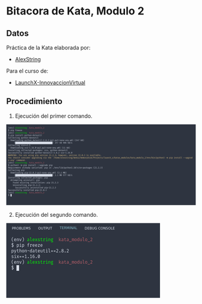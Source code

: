 # Bitacora de Kata, Modulo 2
## Datos

Práctica de la Kata elaborada por: 
- [AlexString](https://github.com/AlexString)

Para el curso de:
- [LaunchX-InnovaccionVirtual](https://github.com/LaunchX-InnovaccionVirtual)

## Procedimiento

1. Ejecución del primer comando.

<img title="Ejecutando primer código" alt="Primer codigo" src="./resources/01.png" />

2. Ejecución del segundo comando.

<img title="Ejecutando segundo código" alt="Segundo codigo" src="./resources/02.png" />